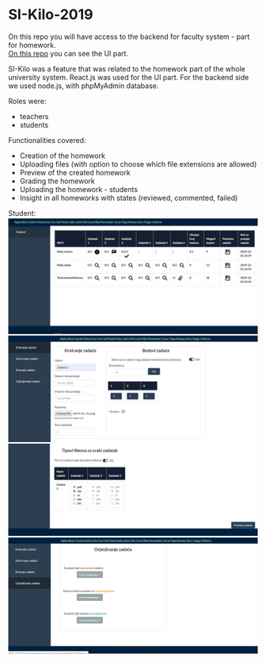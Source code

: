 # SI-Kilo-2019
On this repo you will have access to the backend for faculty system - part for homework.<br>
[On this repo](https://github.com/Dacili/SI-FRONTEND) you can see the UI part.

SI-Kilo was a feature that was related to the homework part of the whole university system.
React.js was used for the UI part. For the backend side we used node.js, with phpMyAdmin database.

Roles were:
- teachers
- students

Functionalities covered: <br>
  - Creation of the homework
  - Uploading files (with option to choose which file extensions are allowed)
  - Preview of the created homework
  - Grading the homework 
  - Uploading the homework - students
  - Insight in all homeworks with states (reviewed, commented, failed)
  
Student: 
 ![alt text](https://github.com/Dacili/SI-Kilo-2019/blob/master/slike%20pojedinih%20funkcionalnosti%20app/1%20student.PNG)
 ![alt text](https://github.com/Dacili/SI-Kilo-2019/blob/master/slike%20pojedinih%20funkcionalnosti%20app/1a%20akreiranje%20zadace%201.png)
 ![alt text](https://github.com/Dacili/SI-Kilo-2019/blob/master/slike%20pojedinih%20funkcionalnosti%20app/2%20kreiranje%20zadace%202.png)
 ![alt text](https://github.com/Dacili/SI-Kilo-2019/blob/master/slike%20pojedinih%20funkcionalnosti%20app/4%20ocjenjivanje%20zadace.png)

